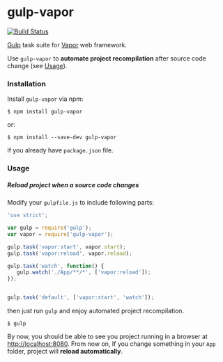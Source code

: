 # gulp-vapor

[![Build Status](https://travis-ci.org/mckomo/gulp-vapor.svg)](https://travis-ci.org/mckomo/gulp-vapor)

[Gulp](http://gulpjs.com/) task suite for [Vapor](http://qutheory.io/) web framework.

Use `gulp-vapor` to **automate project recompilation** after source code change (see [Usage](#usage)).

### Installation

Install `gulp-vapor` via npm:

```
$ npm install gulp-vapor
```

or:

```
$ npm install --save-dev gulp-vapor
```

if you already have `package.json` file.

### Usage 

##### Reload project when a source code changes

Modify your `gulpfile.js` to include following parts:

```js
'use strict';

var gulp = require('gulp');
var vapor = require('gulp-vapor');

gulp.task('vapor:start', vapor.start);
gulp.task('vapor:reload', vapor.reload);

gulp.task('watch', function() {
   gulp.watch('./App/**/*', ['vapor:reload']);
});


gulp.task('default', ['vapor:start', 'watch']);
```

then just run `gulp` and enjoy automated project recompilation.

```
$ gulp
```

By now, you should be able to see you project running in a browser at [http://localhost:8080](http://localhost:8080/). From now on, If you change something in your `App` folder, project will **reload automatically**.



